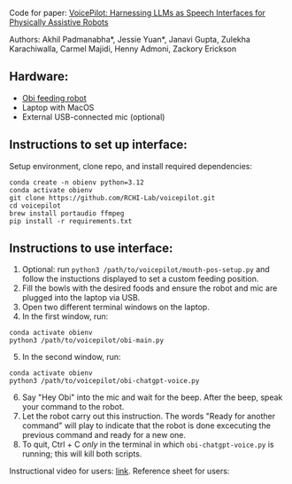 Code for paper: [VoicePilot: Harnessing LLMs as Speech Interfaces for Physically Assistive Robots](https://dl.acm.org/doi/10.1145/3654777.3676401)

Authors: Akhil Padmanabha*, Jessie Yuan*, Janavi Gupta, Zulekha Karachiwalla, Carmel Majidi, Henny Admoni, Zackory Erickson

Hardware: 
-
- [Obi feeding robot](https://meetobi.com/)
- Laptop with MacOS
- External USB-connected mic (optional)

Instructions to set up interface: 
-
Setup environment, clone repo, and install required dependencies:
```
conda create -n obienv python=3.12
conda activate obienv
git clone https://github.com/RCHI-Lab/voicepilot.git
cd voicepilot
brew install portaudio ffmpeg
pip install -r requirements.txt
```

Instructions to use interface: 
- 
1. Optional: run `python3 /path/to/voicepilot/mouth-pos-setup.py` and follow the instuctions displayed to set a custom feeding position.
2. Fill the bowls with the desired foods and ensure the robot and mic are plugged into the laptop via USB.
3. Open two different terminal windows on the laptop. 
4. In the first window, run:
```
conda activate obienv
python3 /path/to/voicepilot/obi-main.py
```
5. In the second window, run:
```
conda activate obienv
python3 /path/to/voicepilot/obi-chatgpt-voice.py
```
6. Say "Hey Obi" into the mic and wait for the beep. After the beep, speak your command to the robot.
7. Let the robot carry out this instruction. The words "Ready for another command" will play to indicate that the robot is done excecuting the previous command and ready for a new one.
8. To quit, Ctrl + C *only* in the terminal in which `obi-chatgpt-voice.py` is running; this will kill both scripts.

Instructional video for users: [link](https://youtu.be/-VOWMa4Iptc).
Reference sheet for users: 
